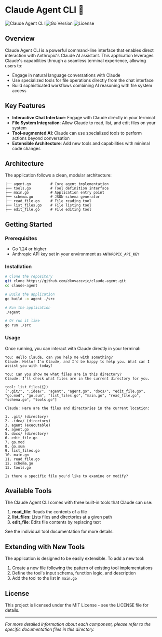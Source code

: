 # Claude Agent CLI 🤖

![Claude Agent CLI](https://img.shields.io/badge/Claude-AI%20Assistant-5A67D8)
![Go Version](https://img.shields.io/badge/Go-1.24+-00ADD8)
![License](https://img.shields.io/badge/License-MIT-green)

## Overview

Claude Agent CLI is a powerful command-line interface that enables direct interaction with Anthropic's Claude AI assistant. This application leverages Claude's capabilities through a seamless terminal experience, allowing users to:

- Engage in natural language conversations with Claude
- Use specialized tools for file operations directly from the chat interface
- Build sophisticated workflows combining AI reasoning with file system access

## Key Features

- **Interactive Chat Interface**: Engage with Claude directly in your terminal
- **File System Integration**: Allow Claude to read, list, and edit files on your system
- **Tool-augmented AI**: Claude can use specialized tools to perform actions beyond conversation
- **Extensible Architecture**: Add new tools and capabilities with minimal code changes

## Architecture

The application follows a clean, modular architecture:

```
├── agent.go         # Core agent implementation
├── tools.go         # Tool definition interface
├── main.go          # Application entry point
├── schema.go        # JSON schema generator
├── read_file.go     # File reading tool
├── list_files.go    # File listing tool
├── edit_file.go     # File editing tool
```

## Getting Started

### Prerequisites

- Go 1.24 or higher
- Anthropic API key set in your environment as `ANTHROPIC_API_KEY`

### Installation

```bash
# Clone the repository
git clone https://github.com/dkovacevic/claude-agent.git
cd claude-agent

# Build the application
go build -o agent ./src

# Run the application
./agent

# Or run it like
go run ./src

```

### Usage

Once running, you can interact with Claude directly in your terminal:

```
You: Hello Claude, can you help me with something?
Claude: Hello! I'm Claude, and I'd be happy to help you. What can I assist you with today?

You: Can you show me what files are in this directory?
Claude: I'll check what files are in the current directory for you.

tool: list_files({})
[".git/", ".idea/", "agent", "agent.go", "docs/", "edit_file.go", "go.mod", "go.sum", "list_files.go", "main.go", "read_file.go", "schema.go", "tools.go"]

Claude: Here are the files and directories in the current location:

1. .git/ (directory)
2. .idea/ (directory)
3. agent (executable)
4. agent.go
5. docs/ (directory)
6. edit_file.go
7. go.mod
8. go.sum
9. list_files.go
10. main.go
11. read_file.go
12. schema.go
13. tools.go

Is there a specific file you'd like to examine or modify?
```

## Available Tools

The Claude Agent CLI comes with three built-in tools that Claude can use:

1. **read_file**: Reads the contents of a file
2. **list_files**: Lists files and directories at a given path
3. **edit_file**: Edits file contents by replacing text

See the individual tool documentation for more details.

## Extending with New Tools

The application is designed to be easily extensible. To add a new tool:

1. Create a new file following the pattern of existing tool implementations
2. Define the tool's input schema, function logic, and description
3. Add the tool to the list in `main.go`

## License

This project is licensed under the MIT License - see the LICENSE file for details.

---

*For more detailed information about each component, please refer to the specific documentation files in this directory.*